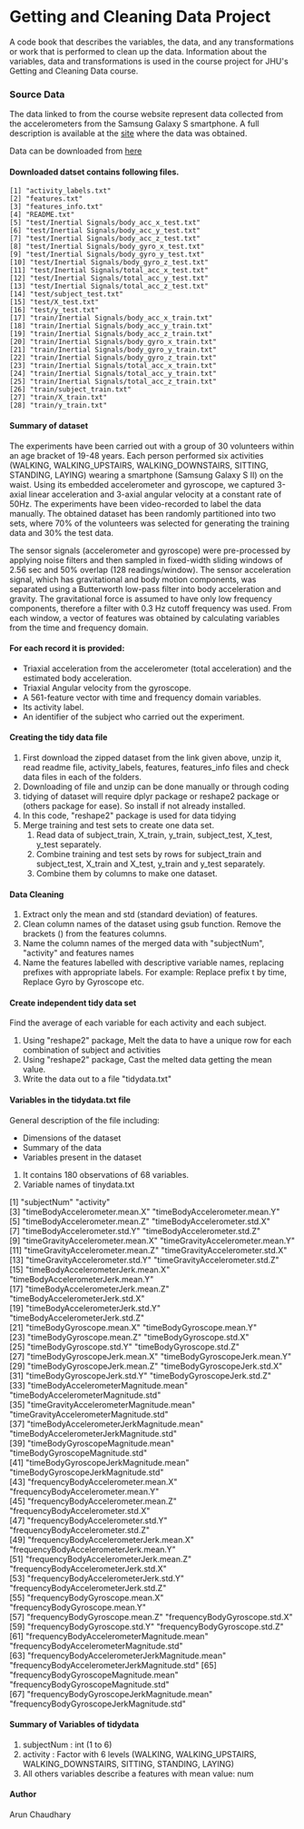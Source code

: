 

Getting and Cleaning Data Project
=================================

A code book that describes the variables, the data, and any transformations or work that is performed to clean up the data.
Information about the variables, data and transformations is used in the course project for JHU's Getting and Cleaning Data course.

### Source Data
The data linked to from the course website represent data collected from the accelerometers from the Samsung Galaxy S smartphone. A full description is available at the [site](http://archive.ics.uci.edu/ml/datasets/Human+Activity+Recognition+Using+Smartphones) where the data was obtained.


Data can be downloaded from [here](https://d396qusza40orc.cloudfront.net/getdata%2Fprojectfiles%2FUCI%20HAR%20Dataset.zip)

#### Downloaded datset contains following files.
    [1] "activity_labels.txt"                         
    [2] "features.txt"
    [3] "features_info.txt"
    [4] "README.txt"
    [5] "test/Inertial Signals/body_acc_x_test.txt"
    [6] "test/Inertial Signals/body_acc_y_test.txt"
    [7] "test/Inertial Signals/body_acc_z_test.txt"
    [8] "test/Inertial Signals/body_gyro_x_test.txt"
    [9] "test/Inertial Signals/body_gyro_y_test.txt"
    [10] "test/Inertial Signals/body_gyro_z_test.txt"
    [11] "test/Inertial Signals/total_acc_x_test.txt"
    [12] "test/Inertial Signals/total_acc_y_test.txt"
    [13] "test/Inertial Signals/total_acc_z_test.txt"
    [14] "test/subject_test.txt"
    [15] "test/X_test.txt"
    [16] "test/y_test.txt"
    [17] "train/Inertial Signals/body_acc_x_train.txt"
    [18] "train/Inertial Signals/body_acc_y_train.txt"
    [19] "train/Inertial Signals/body_acc_z_train.txt"
    [20] "train/Inertial Signals/body_gyro_x_train.txt"
    [21] "train/Inertial Signals/body_gyro_y_train.txt"
    [22] "train/Inertial Signals/body_gyro_z_train.txt"
    [23] "train/Inertial Signals/total_acc_x_train.txt"
    [24] "train/Inertial Signals/total_acc_y_train.txt"
    [25] "train/Inertial Signals/total_acc_z_train.txt"
    [26] "train/subject_train.txt"
    [27] "train/X_train.txt"
    [28] "train/y_train.txt"


#### Summary of dataset

The experiments have been carried out with a group of 30 volunteers within an age bracket of 19-48 years. Each person performed six activities (WALKING, WALKING_UPSTAIRS, WALKING_DOWNSTAIRS, SITTING, STANDING, LAYING) wearing a smartphone (Samsung Galaxy S II) on the waist. Using its embedded accelerometer and gyroscope, we captured 3-axial linear acceleration and 3-axial angular velocity at a constant rate of 50Hz. The experiments have been video-recorded to label the data manually. The obtained dataset has been randomly partitioned into two sets, where 70% of the volunteers was selected for generating the training data and 30% the test data. 

The sensor signals (accelerometer and gyroscope) were pre-processed by applying noise filters and then sampled in fixed-width sliding windows of 2.56 sec and 50% overlap (128 readings/window). The sensor acceleration signal, which has gravitational and body motion components, was separated using a Butterworth low-pass filter into body acceleration and gravity. The gravitational force is assumed to have only low frequency components, therefore a filter with 0.3 Hz cutoff frequency was used. From each window, a vector of features was obtained by calculating variables from the time and frequency domain. 


#### For each record it is provided:


- Triaxial acceleration from the accelerometer (total acceleration) and the estimated body acceleration.
- Triaxial Angular velocity from the gyroscope. 
- A 561-feature vector with time and frequency domain variables. 
- Its activity label. 
- An identifier of the subject who carried out the experiment.

#### Creating the tidy data file

1. First download the zipped dataset from the link given above, unzip it, read readme file, activity_labels, features, features_info files and check data files in each of the folders.
1. Downloading of file and unzip can be done manually or through coding
1. tidying of dataset will require dplyr package or reshape2 package or (others package for ease). So install if not already installed. 
1. In this code, "reshape2" package is used for data tidying
1. Merge training and test sets to create one data set.
    1. Read data of subject_train, X_train, y_train, subject_test, X_test, y_test separately.
    1. Combine training and test sets by rows for subject_train and subject_test, X_train and X_test, y_train and y_test separately.
    1. Combine them by columns to make one dataset.

 
#### Data Cleaning
1. Extract only the mean and std (standard deviation) of features.
1. Clean column names of the dataset using gsub function. Remove the brackets () from the features columns.
1. Name the column names of the merged data with "subjectNum", "activity" and features names
1. Name the features labelled with descriptive variable names, replacing prefixes with appropriate labels. For example: Replace prefix t by time, Replace Gyro by Gyroscope etc.


#### Create independent tidy data set 
Find the average of each variable for each activity and each subject.
1. Using "reshape2" package, Melt the data to have a unique row for each combination of subject and activities
1. Using "reshape2" package, Cast the melted data getting the mean value.
1. Write the data out to a file "tidydata.txt"


#### Variables in the tidydata.txt file
General description of the file including:
 - Dimensions of the dataset
 - Summary of the data
 - Variables present in the dataset
 
1. It contains 180 observations of 68 variables.
1. Variable names of tinydata.txt
  
  [1] "subjectNum"                                   "activity"                                    
  [3] "timeBodyAccelerometer.mean.X"                 "timeBodyAccelerometer.mean.Y"                
  [5] "timeBodyAccelerometer.mean.Z"                 "timeBodyAccelerometer.std.X"                 
  [7] "timeBodyAccelerometer.std.Y"                  "timeBodyAccelerometer.std.Z"                 
  [9] "timeGravityAccelerometer.mean.X"              "timeGravityAccelerometer.mean.Y"             
  [11] "timeGravityAccelerometer.mean.Z"              "timeGravityAccelerometer.std.X"              
  [13] "timeGravityAccelerometer.std.Y"               "timeGravityAccelerometer.std.Z"              
  [15] "timeBodyAccelerometerJerk.mean.X"             "timeBodyAccelerometerJerk.mean.Y"            
  [17] "timeBodyAccelerometerJerk.mean.Z"             "timeBodyAccelerometerJerk.std.X"             
  [19] "timeBodyAccelerometerJerk.std.Y"              "timeBodyAccelerometerJerk.std.Z"             
  [21] "timeBodyGyroscope.mean.X"                     "timeBodyGyroscope.mean.Y"                    
  [23] "timeBodyGyroscope.mean.Z"                     "timeBodyGyroscope.std.X"                     
  [25] "timeBodyGyroscope.std.Y"                      "timeBodyGyroscope.std.Z"                     
  [27] "timeBodyGyroscopeJerk.mean.X"                 "timeBodyGyroscopeJerk.mean.Y"                
  [29] "timeBodyGyroscopeJerk.mean.Z"                 "timeBodyGyroscopeJerk.std.X"                 
  [31] "timeBodyGyroscopeJerk.std.Y"                  "timeBodyGyroscopeJerk.std.Z"                 
  [33] "timeBodyAccelerometerMagnitude.mean"          "timeBodyAccelerometerMagnitude.std"          
  [35] "timeGravityAccelerometerMagnitude.mean"       "timeGravityAccelerometerMagnitude.std"       
  [37] "timeBodyAccelerometerJerkMagnitude.mean"      "timeBodyAccelerometerJerkMagnitude.std"      
  [39] "timeBodyGyroscopeMagnitude.mean"              "timeBodyGyroscopeMagnitude.std"              
  [41] "timeBodyGyroscopeJerkMagnitude.mean"          "timeBodyGyroscopeJerkMagnitude.std"          
  [43] "frequencyBodyAccelerometer.mean.X"            "frequencyBodyAccelerometer.mean.Y"           
  [45] "frequencyBodyAccelerometer.mean.Z"            "frequencyBodyAccelerometer.std.X"            
  [47] "frequencyBodyAccelerometer.std.Y"             "frequencyBodyAccelerometer.std.Z"            
  [49] "frequencyBodyAccelerometerJerk.mean.X"        "frequencyBodyAccelerometerJerk.mean.Y"       
  [51] "frequencyBodyAccelerometerJerk.mean.Z"        "frequencyBodyAccelerometerJerk.std.X"        
  [53] "frequencyBodyAccelerometerJerk.std.Y"         "frequencyBodyAccelerometerJerk.std.Z"        
  [55] "frequencyBodyGyroscope.mean.X"                "frequencyBodyGyroscope.mean.Y"               
  [57] "frequencyBodyGyroscope.mean.Z"                "frequencyBodyGyroscope.std.X"                
  [59] "frequencyBodyGyroscope.std.Y"                 "frequencyBodyGyroscope.std.Z"                
  [61] "frequencyBodyAccelerometerMagnitude.mean"     "frequencyBodyAccelerometerMagnitude.std"     
  [63] "frequencyBodyAccelerometerJerkMagnitude.mean" "frequencyBodyAccelerometerJerkMagnitude.std" 
  [65] "frequencyBodyGyroscopeMagnitude.mean"         "frequencyBodyGyroscopeMagnitude.std"         
  [67] "frequencyBodyGyroscopeJerkMagnitude.mean"     "frequencyBodyGyroscopeJerkMagnitude.std"  


#### Summary of Variables of tidydata

1. subjectNum : int   (1 to 6)
1. activity : Factor with 6 levels (WALKING, WALKING_UPSTAIRS, WALKING_DOWNSTAIRS, SITTING, STANDING, LAYING)
1. All others variables describe a features with mean value: num


#### Author
Arun Chaudhary

